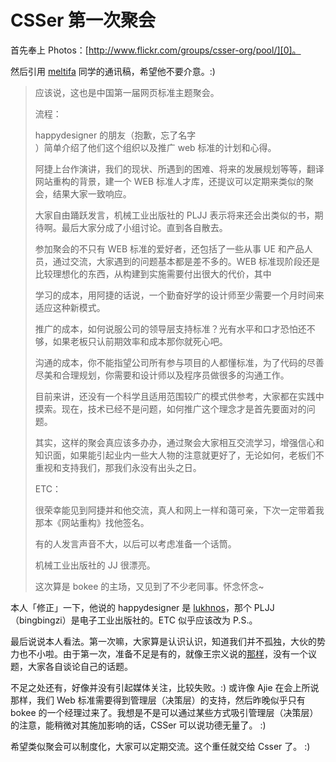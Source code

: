 # CSSer 第一次聚会

首先奉上 Photos：[http://www.flickr.com/groups/csser-org/pool/][0]。

然后引用 [meltifa][1] 同学的通讯稿，希望他不要介意。:)

> 应该说，这也是中国第一届网页标准主题聚会。
>
> 流程：
>
> happydesigner 的朋友（抱歉，忘了名字  
> ）简单介绍了他们这个组织以及推广 web 标准的计划和心得。
>
> 阿捷上台作演讲，我们的现状、所遇到的困难、将来的发展规划等等，翻译网站重构的背景，建一个 WEB 标准人才库，还提议可以定期来类似的聚会，结果大家一致响应。
>
> 大家自由踊跃发言，机械工业出版社的 PLJJ 表示将来还会出类似的书，期待啊。最后大家分成了小组讨论。直到各自散去。
>
> 参加聚会的不只有 WEB 标准的爱好者，还包括了一些从事 UE 和产品人员，通过交流，大家遇到的问题基本都是差不多的。WEB 标准现阶段还是比较理想化的东西，从构建到实施需要付出很大的代价，其中
>
> 学习的成本，用阿捷的话说，一个勤奋好学的设计师至少需要一个月时间来适应这种新模式。
>
> 推广的成本，如何说服公司的领导层支持标准？光有水平和口才恐怕还不够，如果老板只认前期效率和成本那你就死心吧。
>
> 沟通的成本，你不能指望公司所有参与项目的人都懂标准，为了代码的尽善尽美和合理规划，你需要和设计师以及程序员做很多的沟通工作。
>
> 目前来讲，还没有一个科学且适用范围较广的模式供参考，大家都在实践中摸索。现在，技术已经不是问题，如何推广这个理念才是首先要面对的问题。
>
> 其实，这样的聚会真应该多办办，通过聚会大家相互交流学习，增强信心和知识面，如果能引起业内一些大人物的注意就更好了，无论如何，老板们不重视和支持我们，那我们永没有出头之日。
>
> ETC：
>
> 很荣幸能见到阿捷并和他交流，真人和网上一样和蔼可亲，下次一定带着我那本《网站重构》找他签名。
>
> 有的人发言声音不大，以后可以考虑准备一个话筒。
>
> 机械工业出版社的 JJ 很漂亮。
>
> 这次算是 bokee 的主场，又见到了不少老同事。怀念怀念~

本人「修正」一下，他说的 happydesigner 是 [lukhnos][2]，那个 PLJJ（bingbingzi）是电子工业出版社的。ETC 似乎应该改为 P.S.。

最后说说本人看法。第一次嘛，大家算是认识认识，知道我们并不孤独，大伙的势力也不小啦。由于第一次，准备不足是有的，就像王宗义说的[那样][3]，没有一个议题，大家各自谈论自己的话题。

不足之处还有，好像并没有引起媒体关注，比较失败。:) 或许像 Ajie 在会上所说那样，我们 Web 标准需要得到管理层（决策层）的支持，然后昨晚似乎只有 bokee 的一个经理过来了。我想是不是可以通过某些方式吸引管理层（决策层）的注意，能稍微对其施加影响的话，CSSer 可以说功德无量了。 :)

希望类似聚会可以制度化，大家可以定期交流。这个重任就交给 Csser 了。 :)

[0]: http://www.flickr.com/groups/csser-org/pool/
[1]: http://my.opera.com/tifa/blog/show.dml/237324
[2]: http://lukhnos.org
[3]: http://www.uuki.com/blog/index.php?2006/04/28/129-csser
